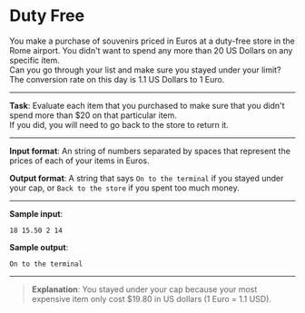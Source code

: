 # Duty Free

You make a purchase of souvenirs priced in Euros at a duty-free store in the Rome airport. You didn't want to spend any more than 20 US Dollars on any specific item.  
Can you go through your list and make sure you stayed under your limit? The conversion rate on this day is 1.1 US Dollars to 1 Euro. 

---
 
**Task**: Evaluate each item that you purchased to make sure that you didn't spend more than $20 on that particular item.  
If you did, you will need to go back to the store to return it.   
 
---

**Input format**: An string of numbers separated by spaces that represent the prices of each of your items in Euros. 
 
**Output format**: A string that says `On to the terminal` if you stayed under your cap, or `Back to the store` if you spent too much money. 
 
---

**Sample input**:
```
18 15.50 2 14
``` 
 
**Sample output**:  
```
On to the terminal
```

---

>**Explanation**: You stayed under your cap because your most expensive item only cost $19.80 in US dollars (1 Euro = 1.1 USD).